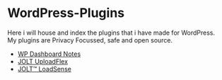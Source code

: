# WordPress-Plugins

Here i will house and index the plugins that i have made for WordPress.<br>
My plugins are Privacy Focussed, safe and open source.

- [WP Dashboard Notes](https://github.com/Smoshed/WP-Dashboard-Notes)
- [JOLT UploadFlex](https://github.com/johnoltmans/JOLT-UploadFlex/tree/main)
- [JOLT™ LoadSense](https://github.com/johnoltmans/JOLT-LoadSense)
